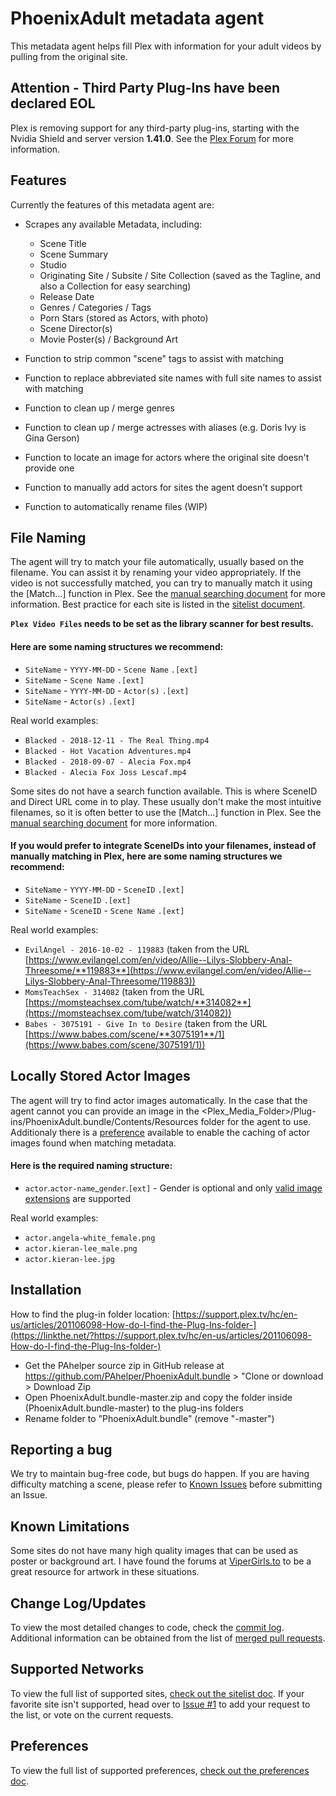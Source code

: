
PhoenixAdult metadata agent
===========================
This metadata agent helps fill Plex with information for your adult videos by pulling from the original site.

Attention - Third Party Plug-Ins have been declared EOL
--------

Plex is removing support for any third-party plug-ins, starting with the Nvidia Shield and server version **1.41.0**. See the [Plex Forum](https://forums.plex.tv/t/important-information-for-users-running-plex-media-server-on-nvidia-shield-devices/883484) for more information.

Features
--------
Currently the features of this metadata agent are:
- Scrapes any available Metadata, including:
  - Scene Title
  - Scene Summary
  - Studio
  - Originating Site / Subsite / Site Collection (saved as the Tagline, and also a Collection for easy searching)
  - Release Date
  - Genres / Categories / Tags
  - Porn Stars (stored as Actors, with photo)
  - Scene Director(s)
  - Movie Poster(s) / Background Art

- Function to strip common "scene" tags to assist with matching
- Function to replace abbreviated site names with full site names to assist with matching
- Function to clean up / merge genres
- Function to clean up / merge actresses with aliases (e.g. Doris Ivy is Gina Gerson)
- Function to locate an image for actors where the original site doesn't provide one
- Function to manually add actors for sites the agent doesn't support
- Function to automatically rename files (WIP)

File Naming
-----------
The agent will try to match your file automatically, usually based on the filename. You can assist it by renaming your video appropriately.
If the video is not successfully matched, you can try to manually match it using the [Match...] function in Plex. See the [manual searching document](./docs/manualsearch.md) for more information.
Best practice for each site is listed in the [sitelist document](./docs/sitelist.md).

**`Plex Video Files` needs to be set as the library scanner for best results.**

#### Here are some naming structures we recommend:
- `SiteName` - `YYYY-MM-DD` - `Scene Name` `.[ext]`
- `SiteName` - `Scene Name` `.[ext]`
- `SiteName` - `YYYY-MM-DD` - `Actor(s)` `.[ext]`
- `SiteName` - `Actor(s)` `.[ext]`

Real world examples:
- `Blacked - 2018-12-11 - The Real Thing.mp4`
- `Blacked - Hot Vacation Adventures.mp4`
- `Blacked - 2018-09-07 - Alecia Fox.mp4`
- `Blacked - Alecia Fox Joss Lescaf.mp4`

Some sites do not have a search function available. This is where SceneID and Direct URL come in to play.
These usually don't make the most intuitive filenames, so it is often better to use the [Match...] function in Plex. See the [manual searching document](./docs/manualsearch.md) for more information.

#### If you would prefer to integrate SceneIDs into your filenames, instead of manually matching in Plex, here are some naming structures we recommend:

- `SiteName` - `YYYY-MM-DD` - `SceneID` `.[ext]`
- `SiteName` - `SceneID` `.[ext]`
- `SiteName` - `SceneID` - `Scene Name` `.[ext]`

Real world examples:
- `EvilAngel - 2016-10-02 - 119883` (taken from the URL [https://www.evilangel.com/en/video/Allie--Lilys-Slobbery-Anal-Threesome/**119883**](https://www.evilangel.com/en/video/Allie--Lilys-Slobbery-Anal-Threesome/119883))
- `MomsTeachSex - 314082` (taken from the URL [https://momsteachsex.com/tube/watch/**314082**](https://momsteachsex.com/tube/watch/314082))
- `Babes - 3075191 - Give In to Desire` (taken from the URL [https://www.babes.com/scene/**3075191**/1](https://www.babes.com/scene/3075191/1))

Locally Stored Actor Images
-----------
The agent will try to find actor images automatically. In the case that the agent cannot you can provide an image in the <Plex_Media_Folder>/Plug-ins/PhoenixAdult.bundle/Contents/Resources folder for the agent to use. Additionaly there is a [preference](./docs/preferences.md#actor-image-caching) available to enable the caching of actor images found when matching metadata.

#### Here is the required naming structure:
- `actor`.`actor-name`_`gender`.`[ext]` - Gender is optional and only [valid image extensions](https://linkthe.net/?https://support.plex.tv/articles/200220677-local-media-assets-movies/) are supported

Real world examples:
- `actor.angela-white_female.png`
- `actor.kieran-lee_male.png`
- `actor.kieran-lee.jpg`

Installation
------------
How to find the plug-in folder location:
[https://support.plex.tv/hc/en-us/articles/201106098-How-do-I-find-the-Plug-Ins-folder-](https://linkthe.net/?https://support.plex.tv/hc/en-us/articles/201106098-How-do-I-find-the-Plug-Ins-folder-)

- Get the PAhelper source zip in GitHub release at https://github.com/PAhelper/PhoenixAdult.bundle > "Clone or download > Download Zip
- Open PhoenixAdult.bundle-master.zip and copy the folder inside (PhoenixAdult.bundle-master) to the plug-ins folders
- Rename folder to "PhoenixAdult.bundle" (remove "-master")

Reporting a bug
------
We try to maintain bug-free code, but bugs do happen. If you are having difficulty matching a scene, please refer to [Known Issues](https://github.com/PAhelper/PhoenixAdult.bundle/issues/218) before submitting an Issue.

Known Limitations
-----------------
Some sites do not have many high quality images that can be used as poster or background art. I have found the forums at [ViperGirls.to](https://linkthe.net/?https://www.vipergirls.to) to be a great resource for artwork in these situations.

Change Log/Updates
------------------
To view the most detailed changes to code, check the [commit log](https://github.com/PAhelper/PhoenixAdult.bundle/commits/master). Additional information can be obtained from the list of [merged pull requests](https://github.com/PAhelper/PhoenixAdult.bundle/pulls?utf8=%E2%9C%93&q=is%3Apr+is%3Amerged).

Supported Networks
------------------

To view the full list of supported sites, [check out the sitelist doc](./docs/sitelist.md).
If your favorite site isn't supported, head over to [Issue #1](https://github.com/PAhelper/PhoenixAdult.bundle/issues/1) to add your request to the list, or vote on the current requests.

Preferences
------------------

To view the full list of supported preferences, [check out the preferences doc](./docs/preferences.md).
